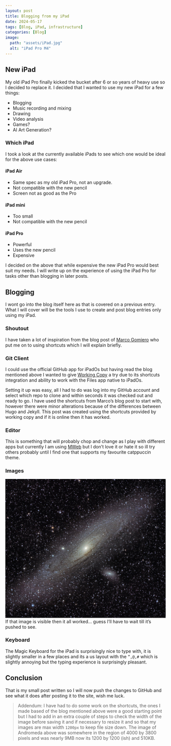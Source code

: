 ```yaml
---
layout: post
title: Blogging from my iPad
date: 2024-05-17
tags: [Blog, iPad, infrastructure]
categories: [Blog]
image:
  path: "assets/iPad.jpg"
  alt: "iPad Pro M4"
---
```


## New iPad
My old iPad Pro finally kicked the bucket after 6 or so years of heavy use so I decided to replace it. I decided that I wanted to use my new iPad for a few things:
- Blogging
- Music recording and mixing
- Drawing
- Video analysis
- Games?
- AI Art Generation?

### Which iPad
I took a look at the currently available iPads to see which one would be ideal for the above use cases:

#### iPad Air
- Same spec as my old iPad Pro, not an upgrade.
- Not compatible with the new pencil
- Screen not as good as the Pro

#### iPad mini
- Too small
- Not compatible with the new pencil

#### iPad Pro
- Powerful
- Uses the new pencil
- Expensive

I decided on the above that while expensive the new iPad Pro would best suit my needs. I will write up on the experience of using the iPad Pro for tasks other than blogging in later posts.

## Blogging
I wont go into the blog itself here as that is covered on a previous entry. What I will cover will be the tools I use to create and post blog entries only using my iPad.

### Shoutout
I have taken a lot of inspiration from the blog post of [Marco Gomiero](https://www.marcogomiero.com/posts/2021/running-blog-ipad/) who put me on to using shortcuts which I will explain briefly.

### Git Client
I could use the official GitHub app for iPadOs but having read the blog mentioned above I wanted to give [Working Copy](https://workingcopy.app/) a try due to its shortcuts integration and ability to work with the Files app native to iPadOs. 

Setting it up was easy, all I had to do was log into my GitHub account and select which repo to clone and within seconds it was checked out and ready to go. I have used the shortcuts from Marco’s blog post to start with, however there were minor alterations because of the differences between Hugo and Jekyll. This post was created using the shortcuts provided by working copy and if it is online then it has worked.

### Editor
This is something that will probably chop and change as I play with different apps but currently I am using [MWeb](https://www.mweb.im/) but I don’t love it or hate it so ill try others probably until I find one that supports my favourite catppuccin theme.

### Images
![Andromeda](/assets/andromeda.jpeg)
If that image is visible then it all worked… guess I’ll have to wait till it’s pushed to see.

### Keyboard
The Magic Keyboard for the iPad is surprisingly nice to type with, it is slightly smaller in a few places and its a us layout with the `”,@,#` which is slightly annoying but the typing experience is surprisingly pleasant.

## Conclusion
That is my small post written so I will now push the changes to GitHub and see what it does after posting it to the site, wish me luck.

> Addendum:
I have had to do some work on the shortcuts, the ones I made based of the blog mentioned above were a good starting point but I had to add in an extra couple of steps to check the width of the image before saving it and if necessary to resize it and so that my images are max width `1200px` to keep file size down. The image of Andromeda above was somewhere in the region of 4000 by 3800 pixels and was nearly 9MB now its 1200 by 1200 (ish) and 510KB.

